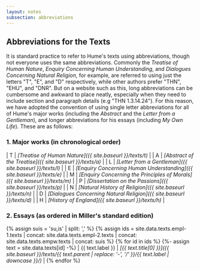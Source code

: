 ```yaml
---
layout: notes
subsection: abbreviations
---
```

## Abbreviations for the Texts

It is standard practice to refer to Hume's texts using abbreviations, though not everyone uses the same abbreviations. Commonly the *Treatise of Human Nature*, *Enquiry Concerning Human Understanding*, and *Dialogues Concerning Natural Religion*, for example, are referred to using just the letters "T", "E", and "D" respectively, while other authors prefer "THN", "EHU", and "DNR". But on a website such as this, long abbreviations can be cumbersome and awkward to place neatly, especially when they need to include section and paragraph details (e.g "THN 1.3.14.24"). For this reason, we have adopted the convention of using single letter abbreviations for all of Hume's major works (including the *Abstract* and the *Letter from a Gentleman*), and longer abbreviations for his essays (including *My Own Life*). These are as follows:

### 1. Major works (in chronological order)

| T | _[Treatise of Human Nature]({{ site.baseurl }}/texts/t)_                    |
| A | _[Abstract of the Treatise]({{ site.baseurl }}/texts/a)_                    |
| L | _[Letter from a Gentleman]({{ site.baseurl }}/texts/l)_                     |
| E | _[Enquiry Concerning Human Understanding]({{ site.baseurl }}/texts/e)_      |
| M | _[Enquiry Concerning the Principles of Morals]({{ site.baseurl }}/texts/m)_ |
| P | _[Dissertation on the Passions]({{ site.baseurl }}/texts/p)_                |
| N | _[Natural History of Religion]({{ site.baseurl }}/texts/n)_                 |
| D | _[Dialogues Concerning Natural Religion]({{ site.baseurl }}/texts/d)_       |
| H | _[History of England]({{ site.baseurl }}/texts/h)_       |

### 2. Essays (as ordered in Miller's standard edition)

{% assign suis = 'su,is' | split: ',' %}
{% assign ids = site.data.texts.empl-1.texts | concat: site.data.texts.empl-2.texts | concat: site.data.texts.empw.texts | concat: suis %}
{% for id in ids %}
{%- assign text = site.data.texts[id] -%}
| {{ text.label }} | _[{{ text.title[0] }}]({{ site.baseurl }}/texts/{{ text.parent | replace: '-', '/' }}/{{ text.label | downcase }}/)_ |
{% endfor %}
